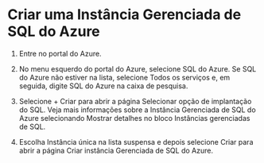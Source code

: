 # Criar uma Instância Gerenciada de SQL do Azure

1) Entre no portal do Azure.

2) No menu esquerdo do portal do Azure, selecione SQL do Azure. Se SQL do Azure não estiver na lista, selecione Todos os serviços e, em seguida, digite SQL do Azure na caixa de pesquisa.

3) Selecione + Criar para abrir a página Selecionar opção de implantação do SQL. Veja mais informações sobre a Instância Gerenciada de SQL do Azure selecionando Mostrar detalhes no bloco Instâncias gerenciadas de SQL.

4) Escolha Instância única na lista suspensa e depois selecione Criar para abrir a página Criar instância Gerenciada de SQL do Azure.
